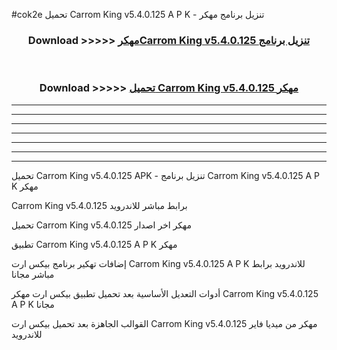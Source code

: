 #cok2e تحميل Carrom King v5.4.0.125 A P K - تنزيل برنامج مهكر



<div align="center">
<h3>Download >>>>> <a href="https://runaway1.web.app/?sq=Carrom King v5.4.0.125">مهكرCarrom King v5.4.0.125 تنزيل برنامج</a></h3><br>

<h3>Download >>>>> <a href="https://runaway1.web.app/?sq=Carrom King v5.4.0.125">تحميل Carrom King v5.4.0.125 مهكر</a></h3>
</div>


----------------------------------------------------------

----------------------------------------------------------

----------------------------------------------------------

----------------------------------------------------------

----------------------------------------------------------

----------------------------------------------------------

----------------------------------------------------------

تحميل Carrom King v5.4.0.125 APK - تنزيل برنامج Carrom King v5.4.0.125 A P K مهكر

Carrom King v5.4.0.125 برابط مباشر للاندرويد

تحميل Carrom King v5.4.0.125 مهكر اخر اصدار

تطبيق Carrom King v5.4.0.125 A P K مهكر

إضافات تهكير برنامج بيكس ارت Carrom King v5.4.0.125 A P K للاندرويد برابط مباشر مجانا

أدوات التعديل الأساسية بعد تحميل تطبيق بيكس ارت مهكر Carrom King v5.4.0.125 A P K مجانا

القوالب الجاهزة بعد تحميل بيكس ارت Carrom King v5.4.0.125 مهكر من ميديا فاير للاندرويد


